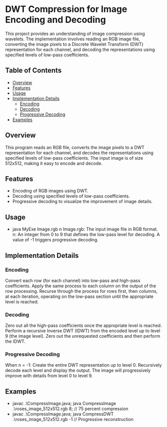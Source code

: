 # DWT Compression for Image Encoding and Decoding

This project provides an understanding of image compression using wavelets. The implementation involves reading an RGB image file, converting the image pixels to a Discrete Wavelet Transform (DWT) representation for each channel, and decoding the representations using specified levels of low-pass coefficients.

## Table of Contents

- [Overview](#overview)
- [Features](#features)
- [Usage](#usage)
- [Implementation Details](#implementation-details)
  - [Encoding](#encoding)
  - [Decoding](#decoding)
  - [Progressive Decoding](#progressive-decoding)
- [Examples](#examples)

## Overview

This program reads an RGB file, converts the image pixels to a DWT representation for each channel, and decodes the representations using specified levels of low-pass coefficients. The input image is of size 512x512, making it easy to encode and decode.

## Features

- Encoding of RGB images using DWT.
- Decoding using specified levels of low-pass coefficients.
- Progressive decoding to visualize the improvement of image details.

## Usage
- java MyExe Image.rgb n
Image.rgb: The input image file in RGB format.
n: An integer from 0 to 9 that defines the low-pass level for decoding. A value of -1 triggers progressive decoding.

## Implementation Details
### Encoding
Convert each row (for each channel) into low-pass and high-pass coefficients.
Apply the same process to each column on the output of the row processing.
Recurse through the process for rows first, then columns, at each iteration, operating on the low-pass section until the appropriate level is reached.

### Decoding
Zero out all the high-pass coefficients once the appropriate level is reached.
Perform a recursive Inverse DWT (IDWT) from the encoded level up to level 9 (the image level).
Zero out the unrequested coefficients and then perform the IDWT.

### Progressive Decoding
When n = -1:
Create the entire DWT representation up to level 0.
Recursively decode each level and display the output.
The image will progressively improve with details from level 0 to level 9.

## Examples
- javac .\CompressImage.java; java CompressImage .\roses_image_512x512.rgb 8; // 75 percent compression
- javac .\CompressImage.java; java CompressDWT .\roses_image_512x512.rgb -1 // Progressive reconstruction
